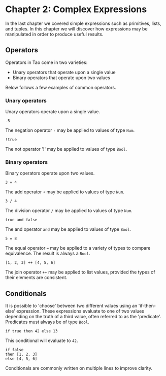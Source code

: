 # Chapter 2: Complex Expressions

In the last chapter we covered simple expressions such as primitives, lists, and
tuples. In this chapter we will discover how expressions may be manipulated in
order to produce useful results.

## Operators

Operators in Tao come in two varieties:

- Unary operators that operate upon a single value
- Binary operators that operate upon two values

Below follows a few examples of common operators.

### Unary operators

Unary operators operate upon a single value.

```
-5
```

The negation operator `-` may be applied to values of type `Num`.

```
!true
```

The not operator '!' may be applied to values of type `Bool`.

### Binary operators

Binary operators operate upon two values.

```
3 + 4
```

The add operator `+` may be applied to values of type `Num`.

```
3 / 4
```

The division operator `/` may be applied to values of type `Num`.

```
true and false
```

The and operator `and` may be applied to values of type `Bool`.

```
5 = 8
```

The equal operator `=` may be applied to a variety of types to compare
equivalence. The result is always a `Bool`.

```
[1, 2, 3] ++ [4, 5, 6]
```

The join operator `++` may be applied to list values, provided the types of
their elements are consistent.


## Conditionals

It is possible to 'choose' between two different values using an 'if-then-else'
expression. These expressions evaluate to one of two values depending on the
truth of a third value, often referred to as the 'predicate'. Predicates must
always be of type `Bool`.

```
if true then 42 else 13
```

This conditional will evaluate to `42`.

```
if false
then [1, 2, 3]
else [4, 5, 6]
```

Conditionals are commonly written on multiple lines to improve clarity.
